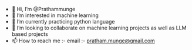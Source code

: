 - 👋 Hi, I’m @Prathammunge
- 👀 I’m interested in machine learning
- 🌱 I’m currently practicing python language
- 💞️ I’m looking to collaborate on machine learning projects as well as LLM based projects
- 📫 How to reach me :- email :- pratham.munge@gmail.com

<!---
Prathammunge/Prathammunge is a ✨ special ✨ repository because its `README.md` (this file) appears on your GitHub profile.
You can click the Preview link to take a look at your changes.
--->
